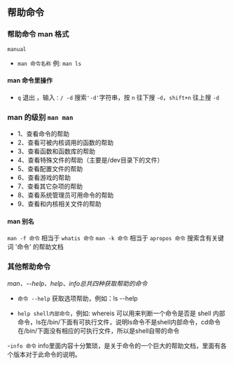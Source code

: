 ## 帮助命令

### 帮助命令 man 格式
`manual`
- `man 命令名称` 例: `man ls`

#### man 命令里操作
- `q` 退出 ，输入`：/ -d` 搜索`'-d'`字符串，按 `n` 往下搜 `-d`，`shift+n` 往上搜 `-d`

### man 的级别 `man man`
- 1、查看命令的帮助 
- 2、查看可被内核调用的函数的帮助
- 3、查看函数和函数库的帮助
- 4、查看特殊文件的帮助（主要是/dev目录下的文件）
- 5、查看配置文件的帮助
- 6、查看游戏的帮助
- 7、查看其它杂项的帮助
- 8、查看系统管理员可用命令的帮助
- 9、查看和内核相关文件的帮助

#### man 别名
`man -f 命令` 相当于 `whatis 命令`
`man -k 命令` 相当于 `apropos 命令` 搜索含有关键词 '命令' 的帮助文档

### 其他帮助命令
*man、--help、help、info总共四种获取帮助的命令*
- `命令 --help` 获取选项帮助，例如：ls --help

- `help shell内部命令`，例如: whereis 可以用来判断一个命令是否是 shell 内部命令，ls在/bin/下面有可执行文件，说明ls命令不是shell内部命令，cd命令在/bin/下面没有相应的可执行文件，所以是shell自带的命令

-`info 命令` info里面内容十分繁琐，是关于命令的一个巨大的帮助文档，里面有各个版本对于此命令的说明。
